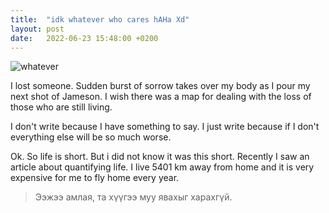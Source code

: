 ```yaml
---
title:  "idk whatever who cares hAHa Xd"
layout: post
date:   2022-06-23 15:48:00 +0200
---
```

![whatever](/tushig-rants/assets/whatever.gif)

I lost someone. Sudden burst of sorrow takes over my body as I pour my next shot of Jameson.
I wish there was a map for dealing with the loss of those who are still living. 

I don't write because I have something to say. I just write because if I don't everything else will be so much worse.

Ok. So life is short. But i did not know it was this short. Recently I saw an article about quantifying life. I live 5401 km away from home and it is very expensive for me to fly home every year. 




> Ээжээ амлая, та хүүгээ муу явахыг харахгүй.
